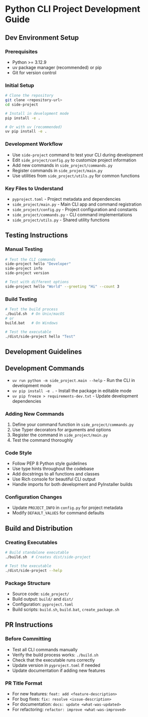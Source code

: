 # Python CLI Project Development Guide

## Dev Environment Setup

### Prerequisites
- Python >= 3.12.9
- uv package manager (recommended) or pip
- Git for version control

### Initial Setup
```bash
# Clone the repository
git clone <repository-url>
cd side-project

# Install in development mode
pip install -e .

# Or with uv (recommended)
uv pip install -e .
```

### Development Workflow
- Use `side-project` command to test your CLI during development
- Edit `side_project/config.py` to customize project information
- Add new commands in `side_project/commands.py`
- Register commands in `side_project/main.py`
- Use utilities from `side_project/utils.py` for common functions

### Key Files to Understand
- `pyproject.toml` - Project metadata and dependencies
- `side_project/main.py` - Main CLI app and command registration
- `side_project/config.py` - Project configuration and constants  
- `side_project/commands.py` - CLI command implementations
- `side_project/utils.py` - Shared utility functions

## Testing Instructions

### Manual Testing
```bash
# Test the CLI commands
side-project hello "Developer"
side-project info
side-project version

# Test with different options
side-project hello "World" --greeting "Hi" --count 3
```

### Build Testing
```bash
# Test the build process
./build.sh  # On Unix/macOS
# or
build.bat   # On Windows

# Test the executable
./dist/side-project hello "Test"
```

## Development Guidelines

## Development Commands
- `uv run python -m side_project.main --help` - Run the CLI in development mode
- `uv pip install -e .` - Install the package in editable mode
- `uv pip freeze > requirements-dev.txt` - Update development dependencies

### Adding New Commands
1. Define your command function in `side_project/commands.py`
2. Use Typer decorators for arguments and options
3. Register the command in `side_project/main.py`
4. Test the command thoroughly

### Code Style
- Follow PEP 8 Python style guidelines
- Use type hints throughout the codebase
- Add docstrings to all functions and classes
- Use Rich console for beautiful CLI output
- Handle imports for both development and PyInstaller builds

### Configuration Changes
- Update `PROJECT_INFO` in `config.py` for project metadata
- Modify `DEFAULT_VALUES` for command defaults

## Build and Distribution

### Creating Executables
```bash
# Build standalone executable
./build.sh  # Creates dist/side-project

# Test the executable
./dist/side-project --help
```

### Package Structure
- Source code: `side_project/`
- Build output: `build/` and `dist/`
- Configuration: `pyproject.toml`
- Build scripts: `build.sh`, `build.bat`, `create_package.sh`

## PR Instructions

### Before Committing
- Test all CLI commands manually
- Verify the build process works: `./build.sh`
- Check that the executable runs correctly
- Update version in `pyproject.toml` if needed
- Update documentation if adding new features

### PR Title Format
- For new features: `feat: add <feature-description>`
- For bug fixes: `fix: resolve <issue-description>`
- For documentation: `docs: update <what-was-updated>`
- For refactoring: `refactor: improve <what-was-improved>`